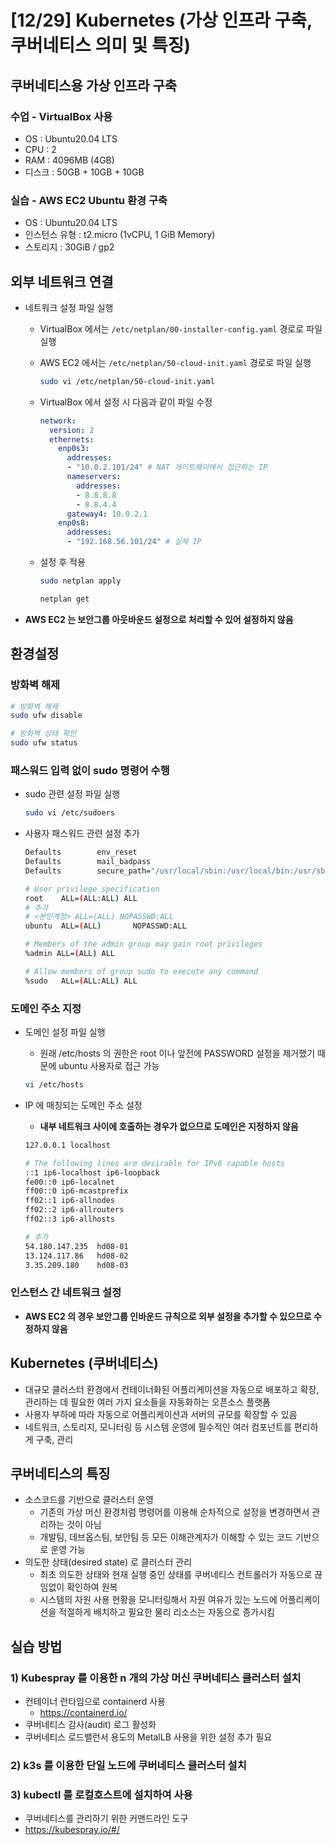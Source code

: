 # [12/29] Kubernetes (가상 인프라 구축, 쿠버네티스 의미 및 특징)

## 쿠버네티스용 가상 인프라 구축

### 수업 - VirtualBox 사용

- OS : Ubuntu20.04 LTS
- CPU : 2
- RAM : 4096MB (4GB)
- 디스크 : 50GB + 10GB + 10GB

### 실습 - AWS EC2 Ubuntu 환경 구축

- OS : Ubuntu20.04 LTS
- 인스턴스 유형 : t2.micro (1vCPU, 1 GiB Memory)
- 스토리지 : 30GiB / gp2

## 외부 네트워크 연결

- 네트워크 설정 파일 실행
    - VirtualBox 에서는 `/etc/netplan/00-installer-config.yaml` 경로로 파일 실행
    - AWS EC2 에서는 `/etc/netplan/50-cloud-init.yaml` 경로로 파일 실행

        ```bash
        sudo vi /etc/netplan/50-cloud-init.yaml
        ```

    - VirtualBox 에서 설정 시 다음과 같이 파일 수정

        ```yaml
        network:
          version: 2
          ethernets:
            enp0s3:
              addresses:
              - "10.0.2.101/24" # NAT 게이트웨이에서 접근하는 IP
              nameservers:
                addresses:
                - 8.8.8.8
                - 8.8.4.4
              gateway4: 10.0.2.1
            enp0s8:
              addresses:
              - "192.168.56.101/24" # 실제 IP
        ```

    - 설정 후 적용

        ```bash
        sudo netplan apply
        
        netplan get
        ```

- **AWS EC2 는 보안그룹 아웃바운드 설정으로 처리할 수 있어 설정하지 않음**

## 환경설정

### 방화벽 해제

```bash
# 방화벽 해제
sudo ufw disable

# 방화벽 상태 확인
sudo ufw status
```

### 패스워드 입력 없이 sudo 명령어 수행

- sudo 관련 설정 파일 실행

    ```bash
    sudo vi /etc/sudoers
    ```

- 사용자 패스워드 관련 설정 추가

    ```bash
    Defaults        env_reset
    Defaults        mail_badpass
    Defaults        secure_path="/usr/local/sbin:/usr/local/bin:/usr/sbin:/usr/bin:/sbin:/bin:/snap/bin"
    
    # User privilege specification
    root    ALL=(ALL:ALL) ALL
    # 추가
    # <본인계정> ALL=(ALL) NOPASSWD:ALL
    ubuntu  ALL=(ALL)       NOPASSWD:ALL
    
    # Members of the admin group may gain root privileges
    %admin ALL=(ALL) ALL
    
    # Allow members of group sudo to execute any command
    %sudo   ALL=(ALL:ALL) ALL
    ```


### 도메인 주소 지정

- 도메인 설정 파일 실행
    - 원래 /etc/hosts 의 권한은 root 이나 앞전에 PASSWORD 설정을 제거했기 때문에 ubuntu 사용자로 접근 가능

    ```bash
    vi /etc/hosts
    ```

- IP 에 매칭되는 도메인 주소 설정
    - **내부 네트워크 사이에 호출하는 경우가 없으므로 도메인은 지정하지 않음**

    ```bash
    127.0.0.1 localhost
    
    # The following lines are desirable for IPv6 capable hosts
    ::1 ip6-localhost ip6-loopback
    fe00::0 ip6-localnet
    ff00::0 ip6-mcastprefix
    ff02::1 ip6-allnodes
    ff02::2 ip6-allrouters
    ff02::3 ip6-allhosts
    
    # 추가
    54.180.147.235  hd08-01
    13.124.117.86   hd08-02
    3.35.209.180    hd08-03
    ```


### 인스턴스 간 네트워크 설정

- **AWS EC2 의 경우 보안그룹 인바운드 규칙으로 외부 설정을 추가할 수 있으므로 수정하지 않음**

## Kubernetes (쿠버네티스)

- 대규모 클러스터 환경에서 컨테이너화된 어플리케이션을 자동으로 배포하고 확장, 관리하는 데 필요한 여러 가지 요소들을 자동화하는 오픈소스 플랫폼
- 사용자 부하에 따라 자동으로 어플리케이션과 서버의 규모를 확장할 수 있음
- 네트워크, 스토리지, 모니터링 등 시스템 운영에 필수적인 여러 컴포넌트를 편리하게 구축, 관리

## 쿠버네티스의 특징

- 소스코드를 기반으로 클러스터 운영
    - 기존의 가상 머신 환경처럼 명령어를 이용해 순차적으로 설정을 변경하면서 관리하는 것이 아님
    - 개발팀, 데브옵스팀, 보안팀 등 모든 이해관계자가 이해할 수 있는 코드 기반으로 운영 가능
- 의도한 상태(desired state) 로 클러스터 관리
    - 최초 의도한 상태와 현재 실행 중인 상태를 쿠버네티스 컨트롤러가 자동으로 끊임없이 확인하여 원복
    - 시스템의 자원 사용 현황을 모니터링해서 자원 여유가 있는 노드에 어플리케이션을 적절하게 배치하고 필요한 물리 리소스는 자동으로 증가시킴

## 실습 방법

### 1) Kubespray 를 이용한 n 개의 가상 머신 쿠버네티스 클러스터 설치

- 컨테이너 런타임으로 containerd 사용
    - https://containerd.io/
- 쿠버네티스 감사(audit) 로그 활성화
- 쿠버네티스 로드밸런서 용도의 MetalLB 사용을 위한 설정 추가 필요

### 2) k3s 를 이용한 단일 노드에 쿠버네티스 클러스터 설치

### 3) kubectl 를 로컬호스트에 설치하여 사용

- 쿠버네티스를 관리하기 위한 커맨드라인 도구
- https://kubespray.io/#/
